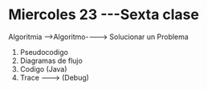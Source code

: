 # Miercoles 23 ---Sexta clase
Algoritmia -->Algoritmo----> Solucionar un Problema
1. Pseudocodigo
2. Diagramas de flujo
3. Codigo (Java)
4. Trace ---> (Debug)
